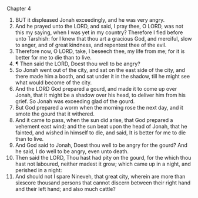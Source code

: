

Chapter 4

1. BUT it displeased Jonah exceedingly, and he was very angry.
2. And he prayed unto the LORD, and said, I pray thee, O LORD, was not this my saying, when I was yet in my country?  Therefore I fled before unto Tarshish: for I knew that thou art a gracious God, and merciful, slow to anger, and of great kindness, and repentest thee of the evil.
3. Therefore now, O LORD, take, I beseech thee, my life from me; for it is better for me to die than to live.
4. ¶ Then said the LORD, Doest thou well to be angry?
5. So Jonah went out of the city, and sat on the east side of the city, and there made him a booth, and sat under it in the shadow, till he might see what would become of the city.
6. And the LORD God prepared a gourd, and made it to come up over Jonah, that it might be a shadow over his head, to deliver him from his grief.  So Jonah was exceeding glad of the gourd.
7. But God prepared a worm when the morning rose the next day, and it smote the gourd that it withered.
8. And it came to pass, when the sun did arise, that God prepared a vehement east wind; and the sun beat upon the head of Jonah, that he fainted, and wished in himself to die, and said, It is better for me to die than to live.
9. And God said to Jonah, Doest thou well to be angry for the gourd?  And he said, I do well to be angry, even unto death.
10. Then said the LORD, Thou hast had pity on the gourd, for the which thou hast not laboured, neither madest it grow; which came up in a night, and perished in a night:
11. And should not I spare Nineveh, that great city, wherein are more than sixscore thousand persons that cannot discern between their right hand and their left hand; and also much cattle?
